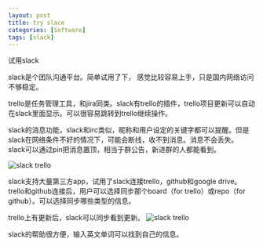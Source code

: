 ```yaml
---
layout: post
title: try slace
categories: [Software]
tags: [slack]
---
```


试用slack

slack是个团队沟通平台。简单试用了下， 感觉比较容易上手，只是国内网络访问不够稳定。

trello是任务管理工具，和jira同类。slack有trello的插件，trello项目更新可以自动在slack里面显示。可以很容易跳转到trello继续操作。

slack的消息功能，slack和irc类似，昵称和用户设定的关键字都可以提醒。但是slack在网络条件不好的情况下，可能会断线，收不到消息。消息不会丢失。
slack可以通过pin把消息置顶，相当于群公告，新进群的人都能看到。

![slack trello]({{site.url}}/public/images/slack_project_management/Screenshot_2016-09-06-17-10-44.png)

slack支持大量第三方app，试用了slack连接trello，github和google drive。trello和github连接后，用户可以选择同步那个board（for trello）或repo（for github）。可以选择同步哪些类型的信息。

trello上有更新后，slack可以同步看到更新。
![slack trello]({{site.url}}/public/images/slack_project_management/Screenshot_2016-09-06-17-10-38.png)

slack的帮助很方便，输入英文单词可以找到自己的信息。
